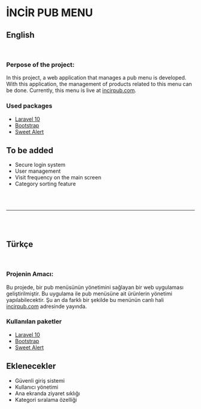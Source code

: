 # İNCİR PUB MENU

## English
<br>

### Perpose of the project:
In this project, a web application that manages a pub menu is developed. With this application, the management of products related to this menu can be done. Currently, this menu is live at <a href="https://incirpub.com/">incirpub.com</a>.

### Used packages
<ul>
<li> <a href="https://laravel.com/">Laravel 10</a> </li>
<li> <a href="https://getbootstrap.com/docs/5.0/getting-started/introduction/">Bootstrap</a> </li>
<li> <a href="https://realrashid.github.io/sweet-alert/">Sweet Alert</a> </li>
</ul>

## To be added
<ul>
<li> Secure login system </li>
<li> User management </li>
<li> Visit frequency on the main screen </li>
<li> Category sorting feature </li>
</ul>

<br><br>
<hr>
<br><br>

## Türkçe 
<br>

### Projenin Amacı:
Bu projede, bir pub menüsünün yönetimini sağlayan bir web uygulaması geliştirilmiştir. Bu uygulama ile pub menüsüne ait ürünlerin yönetimi yapılabilecektir. Şu an da farklı bir şekilde bu menünün canlı hali <a href="https://incirpub.com/">incirpub.com</a> adresinde yayında.

### Kullanılan paketler
<ul>
<li> <a href="https://laravel.com/">Laravel 10</a> </li>
<li> <a href="https://getbootstrap.com/docs/5.0/getting-started/introduction/">Bootstrap</a> </li>
<li> <a href="https://realrashid.github.io/sweet-alert/">Sweet Alert</a> </li>
</ul>

## Eklenecekler
<ul>
<li> Güvenli giriş sistemi </li>
<li> Kullanıcı yönetimi </li>
<li> Ana ekranda ziyaret sıklığı</li>
<li> Kategori sıralama özelliği </li>
</ul>